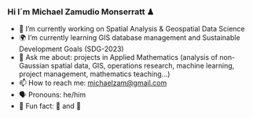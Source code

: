### Hi I´m Michael Zamudio Monserratt ♟

- 🔭 I’m currently working on Spatial Analysis & Geospatial Data Science
- 🌍 I’m currently learning GIS database management and Sustainable Development Goals (SDG-2023)
- 💬 Ask me about: projects in Applied Mathematics (analysis of non-Gaussian spatial data, GIS, operations research, machine learning, project management, mathematics teaching...)
- 📫 How to reach me: michaelzam@gmail.com
- 🗣 Pronouns: he/him
- 🤘 Fun fact: 🎾 and 🎸


